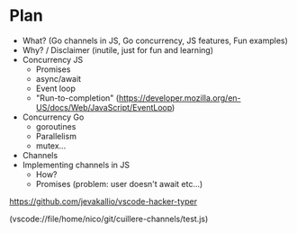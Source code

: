 # Plan

- What? (Go channels in JS, Go concurrency, JS features, Fun examples)
- Why? / Disclaimer (inutile, just for fun and learning)
- Concurrency JS
  - Promises
  - async/await
  - Event loop
  - "Run-to-completion" (<https://developer.mozilla.org/en-US/docs/Web/JavaScript/EventLoop>)
- Concurrency Go
  - goroutines
  - Parallelism
  - mutex...
- Channels
- Implementing channels in JS
  - How?
  - Promises (problem: user doesn't await etc...)


<https://github.com/jevakallio/vscode-hacker-typer>

(vscode://file/home/nico/git/cuillere-channels/test.js)
